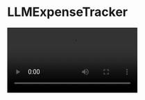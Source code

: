 # LLMExpenseTracker


![](https://raw.githubusercontent.com/zyphs21/LLMExpenseTracker/master/Resources/LLMExpenseTracker演示.MOV)